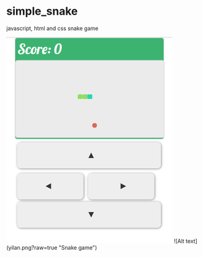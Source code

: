 # simple_snake
javascript, html and css snake game 

<img src="yilan.png" />
![Alt text](yilan.png?raw=true "Snake game")
